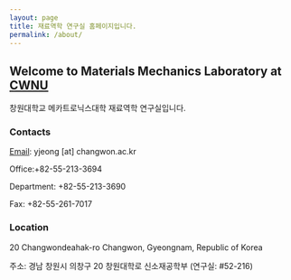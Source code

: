```yaml
---
layout: page
title: 재료역학 연구실 홈페이지입니다.
permalink: /about/
---
```


## Welcome to Materials Mechanics Laboratory at [CWNU](http://www.changwon.ac.kr)
창원대학교 메카트로닉스대학 재료역학 연구실입니다.

### Contacts
[Email](mailto:yjeong@changwon.ac.kr): yjeong [at] changwon.ac.kr

Office:+82-55-213-3694

Department: +82-55-213-3690

Fax: +82-55-261-7017

### Location
20 Changwondeahak-ro Changwon, Gyeongnam, Republic of Korea

주소: 경남 창원시 의창구 20 창원대학로 신소재공학부 (연구실: #52-216)
